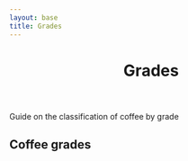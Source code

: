 ```yaml
---
layout: base
title: Grades
---
```

<header>
  <div class="container">
    <div class="header-content">
      <h1>Grades</h1>
    </div>
  </div>
</header>

<article> 
  <div class="container">
    <div class="row">
      <div class="col-md-8 mx-auto">
        <p class="lead">
          Guide on the classification of coffee by grade
        </p>
        <h2>Coffee grades</h2>
        <div id="coffeegradestable"></div>
      </div>
    </div>
  </div>
</article>

<script src="https://ajax.googleapis.com/ajax/libs/jquery/3.5.1/jquery.min.js"></script>
<script src="/plugins/gotopage.js"></script>
<script src="/plugins/ajaxpaging.js"></script>
<script src="/js/vendor/jquery.columns.min.js"></script>
<script>
  //Coffee grades
  $.ajax({
      url:'/data/grades/coffeegrades.json',
      dataType: 'json', 
      success: function(json) { 
          coffeegradestable = $('#coffeegradestable').columns({
              data:json
          }); 
      }
  }); 
</script> 